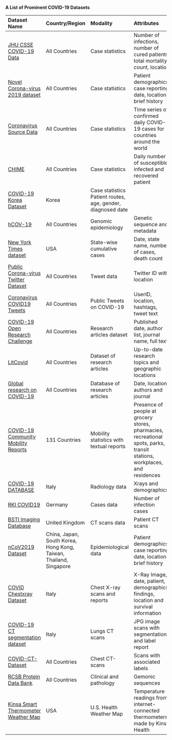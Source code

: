 **A List of Prominent COVID-19 Datasets**


| Dataset Name | Country/Region | Modality | Attributes|
| :---         |     :---      |          :--- | :--- |
[JHU CSSE COVID-19 Data](https://github.com/CSSEGISandData/COVID-19)|All Countries|Case statistics|Number of infections, number of cured patients, total mortality count, location|
[Novel Corona-virus 2019 dataset](https://www.kaggle.com/sudalairajkumar/novel-corona-virus-2019-dataset)|All Countries|	Case statistics|	Patient demographics, case reporting date, location, brief history|
[Coronavirus Source Data](https://ourworldindata.org/coronavirus-source-data)|All Countries|Case statistics|	Time series of confirmed daily COVID-19 cases for countries around the world|
[CHIME](https://github.com/CodeForPhilly/chime)|All Countries|Case statistics|	Daily number of susceptible, infected and recovered patient|
[COVID-19 Korea Dataset](https://github.com/ThisIsIsaac/Data-Science-for-COVID-19)|	Korea|	Case statistics	Patient routes, age, gender, diagnosed date|
[hCOV-19](https://www.gisaid.org/epiflu-applications/next-hcov-19-app/)|All Countries|Genomic epidemiology|	Genetic sequence and metadata|
[New York Times dataset](https://github.com/nytimes/covid-19-data)|USA|	State-wise cumulative cases|	Date, state name, number of cases, death count|
[Public Corona-virus Twitter Dataset](https://arxiv.org/abs/2003.07372)|All Countries|Tweet data|	Twitter ID with location|
[Coronavirus COVID19 Tweets](https://www.kaggle.com/smid80/coronavirus-COVID19-tweets)|All Countries|	Public Tweets on COVID-19|	UserID, location, hashtags, tweet text|
[COVID-19 Open Research Challenge](https://www.kaggle.com/allen-institute-for-ai/CORD-19-research-challenge)|All Countries|Research articles dataset|	Published date, author list, journal name, full text|
[LitCovid](https://www.ncbi.nlm.nih.gov/research/coronavirus/)|All Countries|	Dataset of research articles|	Up-to-date research topics and geographic locations|
[Global research on COVID-19](https://www.who.int/emergencies/diseases/novel-coronavirus-2019/global-research-on-novel-coronavirus-2019-ncov)|All Countries|Database of research articles|	Date, location, authors and journal|
[COVID-19 Community Mobility Reports](https://www.google.com/covid19/mobility/)	|131 Countries|	Mobility statistics with textual reports|	Presence of people at grocery stores, pharmacies, recreational spots, parks, transit stations, workplaces, and residences|
[COVID-19 DATABASE](https://www.sirm.org/category/senza-categoria/covid-19/)|Italy|	Radiology data|	Xrays and demographics|
[RKI COVID19](https://npgeo-corona-npgeo-de.hub.arcgis.com/datasets/dd4580c810204019a7b8eb3e0b329dd6_0/data)|Germany|	Cases data|	Number of infection cases|
[BSTI Imaging Database](https://www.bsti.org.uk/training-and-education/covid-19-bsti-imaging-database/)|	United Kingdom|	CT scans data|	Patient CT scans|
[nCoV2019 Dataset](https://github.com/beoutbreakprepared/nCoV2019)|	China, Japan, South Korea, Hong Kong, Taiwan, Thailand, Singapore|	Epidemiological data|	Patient demographics, case reporting date, location, brief history|
[COVID Chestxray Dataset](https://github.com/ieee8023/COVID-chestxray-dataset)|	Italy|	Chest X-ray scans and reports|	X-Ray Image, date, patient, demographics, findings, location and survival information|
[COVID-19 CT segmentation dataset](http://medicalsegmentation.com/COVID19/?fbclid=IwAR3renB2nuN2pNt0yRwrwExQfJfzvHbz16PwDbLCTv5N5fR1-m9o9kndomE)|Italy|	Lungs CT scans|	JPG image scans with segmentation and label report|
[COVID-CT-Dataset](https://github.com/UCSD-AI4H/COVID-CT)|	All Countries|	Chest CT-scans|	Scans with associated labels|
[RCSB Protein Data Bank](https://www.rcsb.org/pdb/home/sitemap.do)|	All Countries|	Clinical and pathology|	Gemonic sequences|
[Kinsa Smart Thermometer Weather Map](https://healthweather.us/?mode=Atypical)|USA|	U.S. Health Weather Map|	Temperature readings from internet-connected thermometers made by Kinsa Health|



